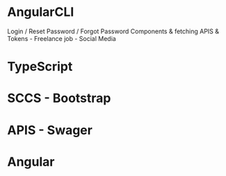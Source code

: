 # AngularCLI
Login / Reset Password / Forgot Password Components & fetching APIS & Tokens - Freelance job - Social Media 

# TypeScript
# SCCS - Bootstrap 
# APIS - Swager 
# Angular

